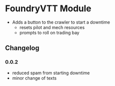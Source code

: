
# FoundryVTT Module

- Adds a button to the crawler to start a downtime
  - resets pilot and mech resources
  - prompts to roll on trading bay

## Changelog

### 0.0.2
  - reduced spam from starting downtime
  - minor change of texts